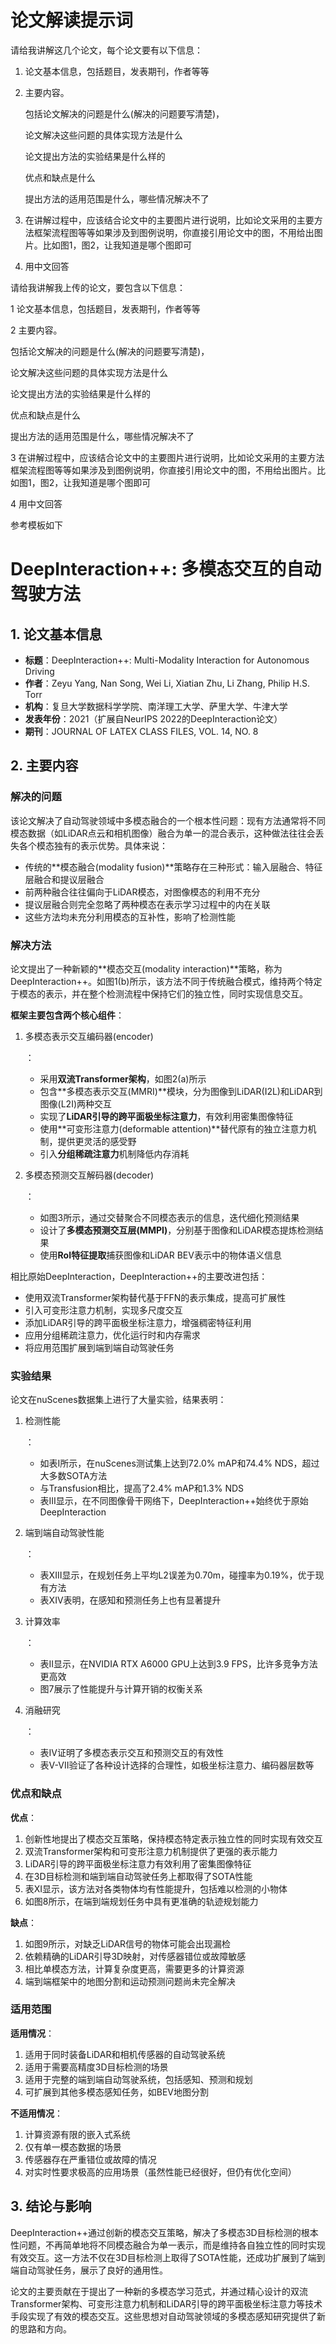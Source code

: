 # 论文解读提示词

请给我讲解这几个论文，每个论文要有以下信息：  

1. 论文基本信息，包括题目，发表期刊，作者等等  

2. 主要内容。

   包括论文解决的问题是什么(解决的问题要写清楚)，

   论文解决这些问题的具体实现方法是什么

   论文提出方法的实验结果是什么样的

   优点和缺点是什么

   提出方法的适用范围是什么，哪些情况解决不了

3. 在讲解过程中，应该结合论文中的主要图片进行说明，比如论文采用的主要方法框架流程图等等如果涉及到图例说明，你直接引用论文中的图，不用给出图片。比如图1，图2，让我知道是哪个图即可 

4. 用中文回答









请给我讲解我上传的论文，要包含以下信息：

1 论文基本信息，包括题目，发表期刊，作者等等

2 主要内容。

包括论文解决的问题是什么(解决的问题要写清楚)，

论文解决这些问题的具体实现方法是什么

论文提出方法的实验结果是什么样的

优点和缺点是什么

提出方法的适用范围是什么，哪些情况解决不了

3 在讲解过程中，应该结合论文中的主要图片进行说明，比如论文采用的主要方法框架流程图等等如果涉及到图例说明，你直接引用论文中的图，不用给出图片。比如图1，图2，让我知道是哪个图即可

4 用中文回答

参考模板如下

# DeepInteraction++: 多模态交互的自动驾驶方法

## 1. 论文基本信息

- **标题**：DeepInteraction++: Multi-Modality Interaction for Autonomous Driving
- **作者**：Zeyu Yang, Nan Song, Wei Li, Xiatian Zhu, Li Zhang, Philip H.S. Torr
- **机构**：复旦大学数据科学学院、南洋理工大学、萨里大学、牛津大学
- **发表年份**：2021（扩展自NeurIPS 2022的DeepInteraction论文）
- **期刊**：JOURNAL OF LATEX CLASS FILES, VOL. 14, NO. 8

## 2. 主要内容

### 解决的问题

该论文解决了自动驾驶领域中多模态融合的一个根本性问题：现有方法通常将不同模态数据（如LiDAR点云和相机图像）融合为单一的混合表示，这种做法往往会丢失各个模态独有的表示优势。具体来说：

- 传统的**模态融合(modality fusion)**策略存在三种形式：输入层融合、特征层融合和提议层融合
- 前两种融合往往偏向于LiDAR模态，对图像模态的利用不充分
- 提议层融合则完全忽略了两种模态在表示学习过程中的内在关联
- 这些方法均未充分利用模态的互补性，影响了检测性能

### 解决方法

论文提出了一种新颖的**模态交互(modality interaction)**策略，称为DeepInteraction++。如图1(b)所示，该方法不同于传统融合模式，维持两个特定于模态的表示，并在整个检测流程中保持它们的独立性，同时实现信息交互。

**框架主要包含两个核心组件**：

1. 多模态表示交互编码器(encoder)

   ：

   - 采用**双流Transformer架构**，如图2(a)所示
   - 包含**多模态表示交互(MMRI)**模块，分为图像到LiDAR(I2L)和LiDAR到图像(L2I)两种交互
   - 实现了**LiDAR引导的跨平面极坐标注意力**，有效利用密集图像特征
   - 使用**可变形注意力(deformable attention)**替代原有的独立注意力机制，提供更灵活的感受野
   - 引入**分组稀疏注意力**机制降低内存消耗

2. 多模态预测交互解码器(decoder)

   ：

   - 如图3所示，通过交替聚合不同模态表示的信息，迭代细化预测结果
   - 设计了**多模态预测交互层(MMPI)**，分别基于图像和LiDAR模态提炼检测结果
   - 使用**RoI特征提取**捕获图像和LiDAR BEV表示中的物体语义信息

相比原始DeepInteraction，DeepInteraction++的主要改进包括：

- 使用双流Transformer架构替代基于FFN的表示集成，提高可扩展性
- 引入可变形注意力机制，实现多尺度交互
- 添加LiDAR引导的跨平面极坐标注意力，增强稠密特征利用
- 应用分组稀疏注意力，优化运行时和内存需求
- 将应用范围扩展到端到端自动驾驶任务

### 实验结果

论文在nuScenes数据集上进行了大量实验，结果表明：

1. 检测性能

   ：

   - 如表I所示，在nuScenes测试集上达到72.0% mAP和74.4% NDS，超过大多数SOTA方法
   - 与Transfusion相比，提高了2.4% mAP和1.3% NDS
   - 表III显示，在不同图像骨干网络下，DeepInteraction++始终优于原始DeepInteraction

2. 端到端自动驾驶性能

   ：

   - 表XIII显示，在规划任务上平均L2误差为0.70m，碰撞率为0.19%，优于现有方法
   - 表XIV表明，在感知和预测任务上也有显著提升

3. 计算效率

   ：

   - 表II显示，在NVIDIA RTX A6000 GPU上达到3.9 FPS，比许多竞争方法更高效
   - 图7展示了性能提升与计算开销的权衡关系

4. 消融研究

   ：

   - 表IV证明了多模态表示交互和预测交互的有效性
   - 表V-VII验证了各种设计选择的合理性，如极坐标注意力、编码器层数等

### 优点和缺点

**优点**：

1. 创新性地提出了模态交互策略，保持模态特定表示独立性的同时实现有效交互
2. 双流Transformer架构和可变形注意力机制提供了更强的表示能力
3. LiDAR引导的跨平面极坐标注意力有效利用了密集图像特征
4. 在3D目标检测和端到端自动驾驶任务上都取得了SOTA性能
5. 表XI显示，该方法对各类物体均有性能提升，包括难以检测的小物体
6. 如图8所示，在端到端规划任务中具有更准确的轨迹规划能力

**缺点**：

1. 如图9所示，对缺乏LiDAR信号的物体可能会出现漏检
2. 依赖精确的LiDAR引导3D映射，对传感器错位或故障敏感
3. 相比单模态方法，计算复杂度更高，需要更多的计算资源
4. 端到端框架中的地图分割和运动预测问题尚未完全解决

### 适用范围

**适用情况**：

1. 适用于同时装备LiDAR和相机传感器的自动驾驶系统
2. 适用于需要高精度3D目标检测的场景
3. 适用于完整的端到端自动驾驶系统，包括感知、预测和规划
4. 可扩展到其他多模态感知任务，如BEV地图分割

**不适用情况**：

1. 计算资源有限的嵌入式系统
2. 仅有单一模态数据的场景
3. 传感器存在严重错位或故障的情况
4. 对实时性要求极高的应用场景（虽然性能已经很好，但仍有优化空间）

## 3. 结论与影响

DeepInteraction++通过创新的模态交互策略，解决了多模态3D目标检测的根本性问题，不再简单地将不同模态融合为单一表示，而是维持各自独立性的同时实现有效交互。这一方法不仅在3D目标检测上取得了SOTA性能，还成功扩展到了端到端自动驾驶任务，展示了良好的通用性。

论文的主要贡献在于提出了一种新的多模态学习范式，并通过精心设计的双流Transformer架构、可变形注意力机制和LiDAR引导的跨平面极坐标注意力等技术手段实现了有效的模态交互。这些思想对自动驾驶领域的多模态感知研究提供了新的思路和方向。
